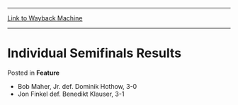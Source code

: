 
---
[Link to Wayback Machine](https://web.archive.org/web/20171031060834/https://magic.wizards.com/en/articles/archive/feature/individual-semifinals-results-2000-01-01)

[_metadata_:wayback_url]:- "https://magic.wizards.com/en/articles/archive/feature/individual-semifinals-results-2000-01-01"
[_metadata_:wayback_raw_url]:- "https://web.archive.org/web/20171031060834id_/https://magic.wizards.com/en/articles/archive/feature/individual-semifinals-results-2000-01-01"
[_metadata_:wayback_capture_timestamp]:- "2017-10-31 06:08:34+00:00"
[_metadata_:description]:- "Bob Maher, Jr. def. Dominik Hothow, 3-0 Jon Finkel def. Benedikt Klauser, 3-1"
[_metadata_:generator]:- "Drupal 7 (http://drupal.org)"
[_metadata_:publish_date]:- "2000-01-01"
---


Individual Semifinals Results
=============================



 Posted in **Feature**












* Bob Maher, Jr. def. Dominik Hothow, 3-0
* Jon Finkel def. Benedikt Klauser, 3-1






